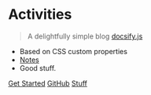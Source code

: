 # Activities

> A delightfully simple blog [docsify.js](https://docsify.js.org)

- Based on CSS custom properties
- [Notes](https://slimtux.github.io/SlimTux/School/blob/main/notes/)
- Good stuff.

[Get Started](#main)
[GitHub](https://github.com/SlimTux/School)
[Stuff](https://github.com/SlimTux/School/PROJECTS)
